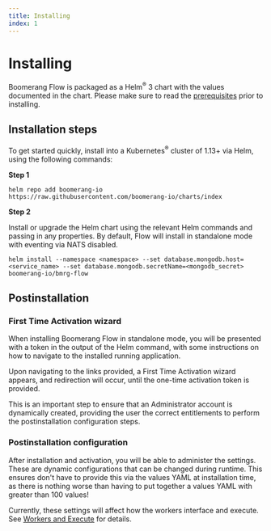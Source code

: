```yaml
---
title: Installing
index: 1
---
```


# Installing

Boomerang Flow is packaged as a Helm<sup>®</sup> 3 chart with the values documented in the chart. Please make sure to read the [prerequisites](pre-requisites) prior to installing.

## Installation steps

To get started quickly, install into a Kubernetes<sup>®</sup> cluster of 1.13+ via Helm, using the following commands:

**Step 1**

```helm repo add boomerang-io https://raw.githubusercontent.com/boomerang-io/charts/index```

**Step 2**

Install or upgrade the Helm chart using the relevant Helm commands and passing in any properties. By default, Flow will install in standalone mode with eventing via NATS disabled.

```shell
helm install --namespace <namespace> --set database.mongodb.host=<service_name> --set database.mongodb.secretName=<mongodb_secret> boomerang-io/bmrg-flow
```

## Postinstallation

### First Time Activation wizard

When installing Boomerang Flow in standalone mode, you will be presented with a token in the output of the Helm command, with some instructions on how to navigate to the installed running application.

Upon navigating to the links provided, a First Time Activation wizard appears, and redirection will occur, until the one-time activation token is provided.

This is an important step to ensure that an Administrator account is dynamically created, providing the user the correct entitlements to perform the postinstallation configuration steps.

<!-- TODO: get image of the activation process -->

### Postinstallation configuration

After installation and activation, you will be able to administer the settings. These are dynamic configurations that can be changed during runtime. This ensures don't have to provide this via the values YAML at installation time, as there is nothing worse than having to put together a values YAML with greater than 100 values!

Currently, these settings will affect how the workers interface and execute. See [Workers and Execute](/boomerang-cicd/architecture/worker-and-executor-architecture) for details.
